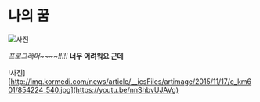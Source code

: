 나의 꿈
=============================
![사진](http://blog.wishket.com/wp-content/uploads/2012/12/wishket_programmerimage.jpg)

*프로그래머~~~~!!!!!*
**너무 어려워요 근데**

!사진][http://img.kormedi.com/news/article/__icsFiles/artimage/2015/11/17/c_km601/854224_540.jpg](https://youtu.be/nnShbvUJAVg)


